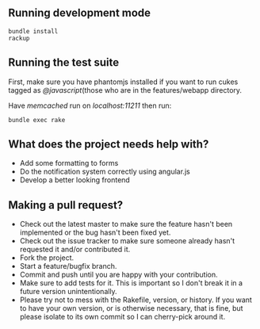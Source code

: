 ## Running development mode

    bundle install
    rackup

## Running the test suite

First, make sure you have phantomjs installed if you want to run cukes tagged as _@javascript_(those who are in the features/webapp directory.

Have _memcached_ run on _localhost:11211_ then run:

    bundle exec rake

## What does the project needs help with?

* Add some formatting to forms
* Do the notification system correctly using angular.js
* Develop a better looking frontend

## Making a pull request?
 
* Check out the latest master to make sure the feature hasn't been implemented or the bug hasn't been fixed yet.
* Check out the issue tracker to make sure someone already hasn't requested it and/or contributed it.
* Fork the project.
* Start a feature/bugfix branch.
* Commit and push until you are happy with your contribution.
* Make sure to add tests for it. This is important so I don't break it in a future version unintentionally.
* Please try not to mess with the Rakefile, version, or history. If you want to have your own version, or is otherwise necessary, that is fine, but please isolate to its own commit so I can cherry-pick around it.
